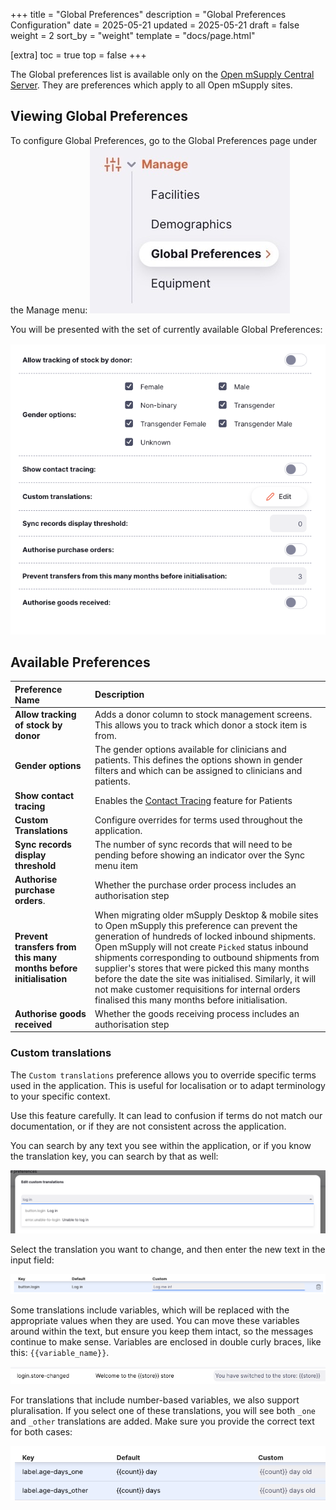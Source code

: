 +++
title = "Global Preferences"
description = "Global Preferences Configuration"
date =  2025-05-21
updated = 2025-05-21
draft = false
weight = 2
sort_by = "weight"
template = "docs/page.html"

[extra]
toc = true
top = false
+++

The Global preferences list is available only on the [Open mSupply Central Server](/docs/getting_started/central-server). They are preferences which apply to all Open mSupply sites.

## Viewing Global Preferences

To configure Global Preferences, go to the Global Preferences page under the Manage menu:
![goto: global preferences](images/goto_global_preferences.png)

You will be presented with the set of currently available Global Preferences:

![facility list](images/edit_global_preferences.png)

## Available Preferences

| Preference Name                                     | Description                                                                                                                                                      |
| :-------------------------------------------------- | :--------------------------------------------------------------------------------------------------------------------------------------------------------------- |
| **Allow tracking of stock by donor**                | Adds a donor column to stock management screens. This allows you to track which donor a stock item is from.                                                      |
| **Gender options**                                  | The gender options available for clinicians and patients. This defines the options shown in gender filters and which can be assigned to clinicians and patients. |
| **Show contact tracing**                            | Enables the [Contact Tracing](/docs/programs/program-module/#contact-tracing) feature for Patients                                                               |
| **Custom Translations**                             | Configure overrides for terms used throughout the application.                                                                                                   |
| **Sync records display threshold**                  | The number of sync records that will need to be pending before showing an indicator over the Sync menu item                                                      |
| **Authorise purchase orders**.                      | Whether the purchase order process includes an authorisation step                                                                                                |
| **Prevent transfers from this many months before initialisation** | When migrating older mSupply Desktop & mobile sites to Open mSupply this preference can prevent the generation of hundreds of locked inbound shipments. Open mSupply will not create `Picked` status inbound shipments corresponding to outbound shipments from supplier's stores that were picked this many months before the date the site was initialised. Similarly, it will not make customer requisitions for internal orders finalised this many months before initialisation.                                                                                                                                       |
| **Authorise goods received**                        | Whether the goods receiving process includes an authorisation step                                                                                               |

### Custom translations

The `Custom translations` preference allows you to override specific terms used in the application. This is useful for localisation or to adapt terminology to your specific context.

<div class="note">
Use this feature carefully. It can lead to confusion if terms do not match our documentation, or if they are not consistent across the application.
</div>

You can search by any text you see within the application, or if you know the translation key, you can search by that as well:

![custom translations search](images/custom_translation_search.png)

Select the translation you want to change, and then enter the new text in the input field:

![custom translations edit](images/custom_translation_edit.png)

Some translations include variables, which will be replaced with the appropriate values when they are used. You can move these variables around within the text, but ensure you keep them intact, so the messages continue to make sense. Variables are enclosed in double curly braces, like this: `{{variable_name}}`.

![custom translations variable](images/custom_translation_variable.png)

For translations that include number-based variables, we also support pluralisation. If you select one of these translations, you will see both `_one` and `_other` translations are added. Make sure you provide the correct text for both cases:

![custom translations pluralisation](images/custom_translation_count.png)
